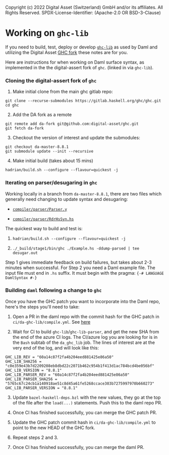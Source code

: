 Copyright (c) 2022 Digital Asset (Switzerland) GmbH and/or its affiliates. All Rights Reserved.
SPDX-License-Identifier: (Apache-2.0 OR BSD-3-Clause)

# Working on `ghc-lib`

If you need to build, test, deploy or develop [`ghc-lib`](https://github.com/digital-asset/ghc-lib) as used by Daml and utilizing the Digital Asset [GHC fork](https://github.com/digital-asset/ghc) these notes are for you.

Here are instructions for when working on Daml surface syntax, as implemented in the the digital-assert fork of `ghc`. (linked in via `ghc-lib`).


### Cloning the digital-assert fork of `ghc`

1. Make initial clone from the main ghc gitlab repo:
```
git clone --recurse-submodules https://gitlab.haskell.org/ghc/ghc.git
cd ghc
```

2. Add the DA fork as a remote
```
git remote add da-fork git@github.com:digital-asset/ghc.git
git fetch da-fork
```

3. Checkout the version of interest and update the submodules:
```
git checkout da-master-8.8.1
git submodule update --init --recursive
```

4. Make initial build (takes about 15 mins)
```
hadrian/build.sh --configure --flavour=quickest -j
```

### Iterating on parser/desugaring in `ghc`

Working locally in a branch from `da-master-8.8.1`, there are two files which generally need changing to update syntax and desugaring:

- [`compiler/parser/Parser.y`](https://github.com/digital-asset/ghc/blob/da-master-8.8.1/compiler/parser/Parser.y)

- [`compiler/parser/RdrHsSyn.hs`](https://github.com/digital-asset/ghc/blob/da-master-8.8.1/compiler/parser/RdrHsSyn.hs)


The quickest way to build and test is:

1. `hadrian/build.sh --configure --flavour=quickest -j`

2. `./_build/stage1/bin/ghc ./Example.hs -ddump-parsed | tee desugar.out`

Step 1 gives immediate feedback on build failures, but takes about 2-3 minutes when successful. For Step 2 you need a Daml example file. The input file must end in `.hs` suffix. It must begin with the pragma: `{-# LANGUAGE DamlSyntax #-}`


### Building `daml` following a change to `ghc`

Once you have the GHC patch you want to incorporate into the Daml repo, here's the steps you'll need to take:

1. Open a PR in the daml repo with the commit hash for the GHC patch in `ci/da-ghc-lib/compile.yml`. See [here](https://github.com/digital-asset/daml/pull/7489/commits/fedc456260f598f9924ce62d9765c3c09b8ad861)

2. Wait for CI to build `ghc-lib`/`ghc-lib-parser`, and get the new SHA from the end of the azure CI logs. The CI/azure log you are looking for is in the `Bash` subtab of the `da_ghc_lib` job. The lines of interest are at the very end of the log, and will look like this:

  ```
  GHC_LIB_REV = "60a14c87f2fa4b204eed881425e86a50"
  GHC_LIB_SHA256 = "c0e359e43b7d2209208eb8dbd22c2071b462c954b1f413d1ac784bcd4be056bf"
  GHC_LIB_VERSION = "8.8.1"
  GHC_LIB_PARSER_REV = "60a14c87f2fa4b204eed881425e86a50"
  GHC_LIB_PARSER_SHA256 = "5765c67c24cb1a140918ae51c8d45a61fe5268ccace303b7275997970b660273"
  GHC_LIB_PARSER_VERSION = "8.8.1"
  ```

3. Update `bazel-haskell-deps.bzl` with the new values, they go at the top of the file after the `load(...)` statements. Push this to the daml repo PR.

4. Once CI has finished successfully, you can merge the GHC patch PR.

5. Update the GHC patch commit hash in `ci/da-ghc-lib/compile.yml` to point to the new HEAD of the GHC fork.

6. Repeat steps 2 and 3.

7. Once CI has finished successfully, you can merge the daml PR.
